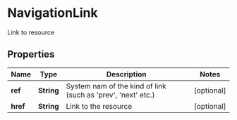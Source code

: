 

# NavigationLink

Link to resource
## Properties

Name | Type | Description | Notes
------------ | ------------- | ------------- | -------------
**ref** | **String** | System nam of the kind of link (such as &#39;prev&#39;, &#39;next&#39; etc.) |  [optional]
**href** | **String** | Link to the resource |  [optional]



